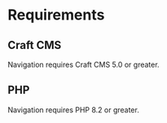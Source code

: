 # Requirements

## Craft CMS
Navigation requires Craft CMS 5.0 or greater.

## PHP
Navigation requires PHP 8.2 or greater.